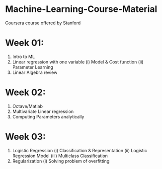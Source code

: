 # Machine-Learning-Course-Material
Coursera course offered by Stanford


# Week 01:
1. Intro to ML
2. Linear regression with one variable
  (i) Model & Cost function
  (ii) Parameter Learning
3. Linear Algebra review

# Week 02:
1. Octave/Matlab
2. Multivariate Linear regression
3. Computing Parameters analytically

# Week 03:
1. Logistic Regression
  (i) Classification & Representation
  (ii) Logistic Regression Model
  (iii) Multiclass Classification
2. Regularization
  (i) Solving problem of overfitting

